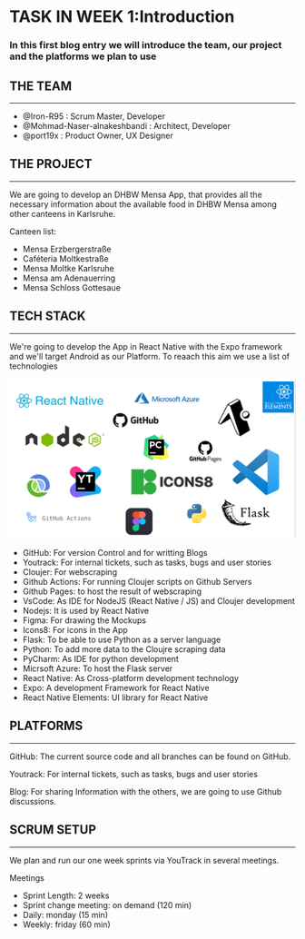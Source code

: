 # TASK IN WEEK 1:Introduction


### In this first blog entry we will introduce the team, our project and the platforms we plan to use


## THE TEAM
---

- @Iron-R95 : Scrum Master, Developer
- @Mohmad-Naser-alnakeshbandi : Architect, Developer
- @port19x : Product Owner, UX Designer

## THE PROJECT
---

We are going to develop an DHBW Mensa App, that provides all the necessary information about the available food in DHBW Mensa among other canteens in Karlsruhe.

Canteen list:

- Mensa Erzbergerstraße
- Caféteria Moltkestraße
- Mensa Moltke Karlsruhe
- Mensa am Adenauerring
- Mensa Schloss Gottesaue


## TECH STACK
---
We're going to develop the App in React Native with the Expo framework and we'll target Android as our Platform. To reaach this aim we use a list of technologies 

<img src="Tech stack.png">

- GitHub: For version Control and for writting Blogs
- Youtrack: For internal tickets, such as tasks, bugs and user stories
- Cloujer: For webscraping 
- Github Actions: For running Cloujer scripts on Github Servers
- Github Pages: to host the result of webscraping
- VsCode: As IDE for NodeJS (React Native / JS) and Cloujer development
- Nodejs: It is used by React Native
- Figma: For drawing the Mockups
- Icons8: For icons in the App
- Flask: To be able to use Python as a server language
- Python: To add more data to the Cloujre scraping data
- PyCharm: As IDE for python development 
- Micrsoft Azure: To host the Flask server
- React Native: As Cross-platform development technology
- Expo: A development Framework for React Native
- React Native Elements: UI library for React Native

## PLATFORMS
---

GitHub: The current source code and all branches can be found on GitHub.

Youtrack: For internal tickets, such as tasks, bugs and user stories

Blog: For sharing Information with the others, we are going to use Github discussions.

## SCRUM SETUP
---

We plan and run our one week sprints via YouTrack in several meetings.

Meetings
- Sprint Length: 2 weeks
- Sprint change meeting: on demand (120 min)
- Daily: monday (15 min)
- Weekly: friday (60 min)


